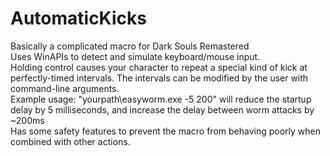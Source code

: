 # AutomaticKicks
Basically a complicated macro for Dark Souls Remastered <br />
Uses WinAPIs to detect and simulate keyboard/mouse input. <br />
Holding control causes your character to repeat a special kind of kick at perfectly-timed intervals. The intervals can be modified by the user with command-line arguments. <br />
Example usage: "yourpath\easyworm.exe -5 200" will reduce the startup delay by 5 milliseconds, and increase the delay between worm attacks by ~200ms <br />
Has some safety features to prevent the macro from behaving poorly when combined with other actions. <br />
